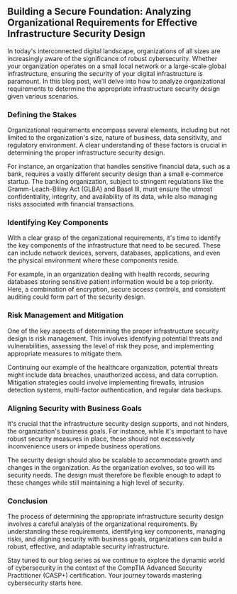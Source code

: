 ## Building a Secure Foundation: Analyzing Organizational Requirements for Effective Infrastructure Security Design

In today's interconnected digital landscape, organizations of all sizes are increasingly aware of the significance of robust cybersecurity. Whether your organization operates on a small local network or a large-scale global infrastructure, ensuring the security of your digital infrastructure is paramount. In this blog post, we’ll delve into how to analyze organizational requirements to determine the appropriate infrastructure security design given various scenarios.

### Defining the Stakes

Organizational requirements encompass several elements, including but not limited to the organization's size, nature of business, data sensitivity, and regulatory environment. A clear understanding of these factors is crucial in determining the proper infrastructure security design.

For instance, an organization that handles sensitive financial data, such as a bank, requires a vastly different security design than a small e-commerce startup. The banking organization, subject to stringent regulations like the Gramm-Leach-Bliley Act (GLBA) and Basel III, must ensure the utmost confidentiality, integrity, and availability of its data, while also managing risks associated with financial transactions.

### Identifying Key Components

With a clear grasp of the organizational requirements, it's time to identify the key components of the infrastructure that need to be secured. These can include network devices, servers, databases, applications, and even the physical environment where these components reside.

For example, in an organization dealing with health records, securing databases storing sensitive patient information would be a top priority. Here, a combination of encryption, secure access controls, and consistent auditing could form part of the security design.

### Risk Management and Mitigation

One of the key aspects of determining the proper infrastructure security design is risk management. This involves identifying potential threats and vulnerabilities, assessing the level of risk they pose, and implementing appropriate measures to mitigate them.

Continuing our example of the healthcare organization, potential threats might include data breaches, unauthorized access, and data corruption. Mitigation strategies could involve implementing firewalls, intrusion detection systems, multi-factor authentication, and regular data backups.

### Aligning Security with Business Goals

It's crucial that the infrastructure security design supports, and not hinders, the organization's business goals. For instance, while it's important to have robust security measures in place, these should not excessively inconvenience users or impede business operations.

The security design should also be scalable to accommodate growth and changes in the organization. As the organization evolves, so too will its security needs. The design must therefore be flexible enough to adapt to these changes while still maintaining a high level of security.

### Conclusion

The process of determining the appropriate infrastructure security design involves a careful analysis of the organizational requirements. By understanding these requirements, identifying key components, managing risks, and aligning security with business goals, organizations can build a robust, effective, and adaptable security infrastructure.

Stay tuned to our blog series as we continue to explore the dynamic world of cybersecurity in the context of the CompTIA Advanced Security Practitioner (CASP+) certification. Your journey towards mastering cybersecurity starts here.
